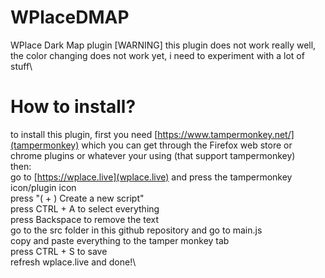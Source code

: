 # WPlaceDMAP
WPlace Dark Map plugin
[WARNING]
this plugin does not work really well, the color changing does not work yet, i need to experiment with a lot of stuff\

# How to install?
to install this plugin, first you need [https://www.tampermonkey.net/](tampermonkey) which you can get through the Firefox web store or chrome plugins or whatever your using (that support tampermonkey)\
then:\
go to [https://wplace.live](wplace.live) and press the tampermonkey icon/plugin icon\
press "( + ) Create a new script"\
press CTRL + A to select everything\
press Backspace to remove the text\
go to the src folder in this github repository and go to main.js\
copy and paste everything to the tamper monkey tab\
press CTRL + S to save\
refresh wplace.live and done!\
